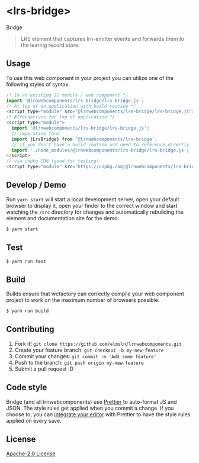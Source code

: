 # &lt;lrs-bridge&gt;

Bridge
> LRS element that captures lrn-emitter events and forwards them to the learnig record store.

## Usage
To use this web component in your project you can utilize one of the following styles of syntax.

```js
/* In an existing JS module / web component */
import '@lrnwebcomponents/lrs-bridge/lrs-bridge.js';
/* At top of an application with build routine */
<script type="module" src="@lrnwebcomponents/lrs-bridge/lrs-bridge.js"></script>
/* Alternatives for top of application */
<script type="module">
  import '@lrnwebcomponents/lrs-bridge/lrs-bridge.js';
  // imperative form
  import {LrsBridge} from '@lrnwebcomponents/lrs-bridge';
  // if you don't have a build routine and need to reference directly
  import './node_modules/@lrnwebcomponents/lrs-bridge/lrs-bridge.js';
</script>
// via unpkg CDN (good for testing)
<script type="module" src="https://unpkg.com/@lrnwebcomponents/lrs-bridge/lrs-bridge.js"></script>
```

## Develop / Demo
Run `yarn start` will start a local development server, open your default browser to display it, open your finder to the correct window and start watching the `/src` directory for changes and automatically rebuilding the element and documentation site for the demo.
```bash
$ yarn start
```

## Test

```bash
$ yarn run test
```

## Build
Builds ensure that wcfactory can correctly compile your web component project to
work on the maximum number of browsers possible.
```bash
$ yarn run build
```

## Contributing

1. Fork it! `git clone https://github.com/elmsln/lrnwebcomponents.git`
2. Create your feature branch: `git checkout -b my-new-feature`
3. Commit your changes: `git commit -m 'Add some feature'`
4. Push to the branch: `git push origin my-new-feature`
5. Submit a pull request :D

## Code style

Bridge (and all lrnwebcomponents) use [Prettier][prettier] to auto-format JS and JSON.  The style rules get applied when you commit a change.  If you choose to, you can [integrate your editor][prettier-ed] with Prettier to have the style rules applied on every save.

[prettier]: https://github.com/prettier/prettier/
[prettier-ed]: https://github.com/prettier/prettier/#editor-integration
[polyserve]: https://github.com/Polymer/polyserve
[web-component-tester]: https://github.com/Polymer/web-component-tester

## License
[Apache-2.0 License](http://opensource.org/licenses/Apache-2.0)